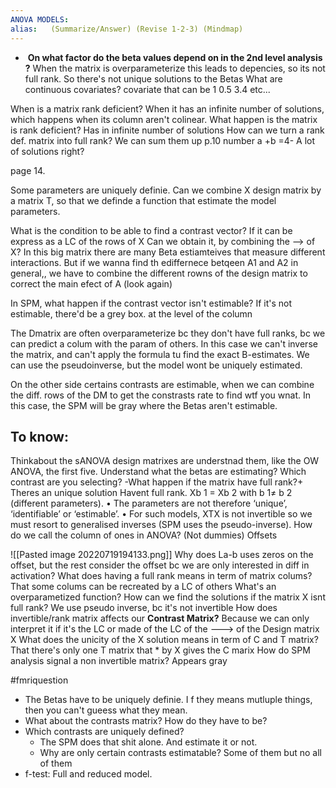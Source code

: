 ```yaml
---
ANOVA MODELS: 
alias:   (Summarize/Answer) (Revise 1-2-3) (Mindmap) 
---
```

-  **On what factor do the beta values depend on in the 2nd level analysis ?**
	When the  matrix is overparameterize this leads to depencies, so its not full rank.  So there's not unique solutions to the Betas
 What are continuous covariates?
	 covariate that can be 1 0.5 3.4 etc...
 

When is a matrix rank deficient?
	When it has an infinite number of solutions, which happens when its column aren't colinear.
What happen is the matrix is rank deficient?
	Has in infinite number of solutions
How can we turn a rank def. matrix into full rank?
	We can sum them up p.10
 number a +b =4- A lot of solutions right?

page 14.

Some parameters are uniquely definie. Can we combine X design matrix by a matrix T, so that we definde a function that estimate the model parameters.

What is the condition to be able to find a contrast vector?
	If it can be express as a LC of the rows of X
	Can we obtain it, by combining the --> of X?
In this big matrix there are many Beta estiamteives that measure different interactions. But if  we wanna find th ediffernece betqeen A1 and A2 in general,, we have to combine the different rowns of the design matrix to correct the main efect of A (look again)

In SPM, what happen if the contrast vector isn't estimable?
	If it's not estimable, there'd be a grey box. at the level of the column 

The Dmatrix are often overparameterize bc they don't have full ranks, bc we can predict a colum with the param of others. In this case we can't inverse the matrix, and can't apply the formula tu find the exact B-estimates. 
We can use the pseudoinverse, but the model wont be uniquely estimated. 

On the other side certains contrasts are estimable, when we can combine the diff. rows of the DM to get the constrasts rate to find wtf you wnat. 
In this case, the SPM will be gray where the Betas aren't estimable. 

## To know: 
Thinkabout the sANOVA design matrixes are understnad them, like the OW ANOVA, the first five. Understand what the betas are estimating? Which contrast are you selecting?
	-What happen if the matrix have full rank?+
		Theres an unique solution
Havent full rank.
	Xb 1 = Xb 2 with b 1≠ b 2 (different parameters).
	 • The parameters are not therefore ‘unique’, ‘identifiable’ or ‘estimable’. 
	 • For such models, XTX is not invertible so we must resort to generalised inverses (SPM uses the pseudo-inverse).
How do we call the column of ones in ANOVA? (Not dummies)
	Offsets

![[Pasted image 20220719194133.png]]
	Why does La-b uses zeros on the offset, but the rest consider the offset
		bc we are only interested in diff in activation?
What does having a full rank means in term of matrix colums?
	That some colums can be recreated by a LC of others
What's an overparametized function?
How can we find the solutions if the matrix X isnt full rank?
	We use pseudo inverse, bc it's not invertible
How does invertible/rank matrix affects our **Contrast Matrix?**
	Because we can only interpret it if it's the LC or made of the LC of the ---> of the Design matrix X
What does the unicity of the X solution means in term of C and T matrix?
	That there's only one T matrix that * by X gives the C marix
How do SPM analysis signal a non invertible matrix?
	Appears gray

#fmriquestion 
- The Betas have to be uniquely definie. I f they means mutluple things, then you can't gueess what they mean. 
- What about the contrasts matrix? How do they have to be? 
- Which contrasts are uniquely defined?
	- The SPM does that shit alone. And estimate it or not. 
	- Why are only certain contrasts estimatable? Some of them but no all of them
- f-test: Full and reduced model. 